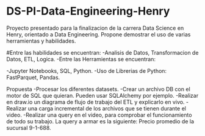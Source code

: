 # DS-PI-Data-Engineering-Henry
Proyecto presentado para la finalizacion de la carrera Data Science en Henry, orientado a Data Engineering. Propone demostrar el uso de varias herramientas y habilidades.

#Entre las habilidades se encuentran:
-Analisis de Datos, Transformacion de Datos, ETL, Logica.
-Entre las Herramientas se encuentran:

-Jupyter Notebooks, SQL, Python.
-Uso de Librerias de Python: FastParquet, Pandas.

Propuesta
-Procesar los diferentes datasets.
-Crear un archivo DB con el motor de SQL que quieran. Pueden usar SQLAlchemy por ejemplo.
-Realizar en draw.io un diagrama de flujo de trabajo del ETL y explicarlo en vivo.
-Realizar una carga incremental de los archivos que se tienen durante el video.
-Realizar una query en el video, para comprobar el funcionamiento de todo su trabajo. La query a armar es la siguiente: Precio promedio de la sucursal 9-1-688.

